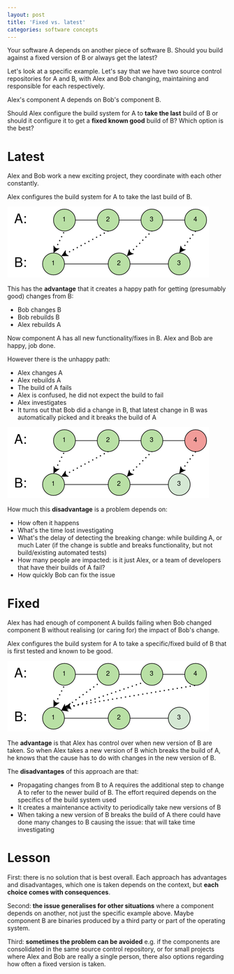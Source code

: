 ```yaml
---
layout: post
title: 'Fixed vs. latest'
categories: software concepts
---
```


Your software A depends on another piece of software B. Should you build
against a fixed version of B or always get the latest?


Let's look at a specific example. Let's say that we have two source control
repositories for A and B, with Alex and Bob changing, maintaining and
responsible for each respectively.

Alex's component A depends on Bob's component B.

Should Alex configure the build system for A to **take the last** build of B or
should it configure it to get a **fixed known good** build of B? Which option
is the best?


# Latest

Alex and Bob work a new exciting project, they coordinate with each other
constantly.

Alex configures the build system for A to take the last build of B.

![Latest good](/assets/2021-02-27-fixed-latest/01-latest-good.png)

This has the **advantage** that it creates a happy path for getting (presumably
good) changes from B:

- Bob changes B
- Bob rebuilds B
- Alex rebuilds A

Now component A has all new functionality/fixes in B. Alex and Bob are happy,
job done.

However there is the unhappy path:

- Alex changes A
- Alex rebuilds A
- The build of A fails
- Alex is confused, he did not expect the build to fail
- Alex investigates
- It turns out that Bob did a change in B, that latest change in B was
  automatically picked and it breaks the build of A

![Latest bad](/assets/2021-02-27-fixed-latest/02-latest-bad.png)

How much this **disadvantage** is a problem depends on:

- How often it happens
- What's the time lost investigating
- What's the delay of detecting the breaking change: while building A, or much
  Later (if the change is subtle and breaks functionality, but not
  build/existing automated tests)
- How many people are impacted: is it just Alex, or a team of developers that
  have their builds of A fail?
- How quickly Bob can fix the issue


# Fixed

Alex has had enough of component A builds failing when Bob changed component B
without realising (or caring for) the impact of Bob's change.

Alex configures the build system for A to take a specific/fixed build of B that
is first tested and known to be good.

![Fixed good](/assets/2021-02-27-fixed-latest/03-fixed-good.png)

The **advantage** is that Alex has control over when new version of B are
taken. So when Alex takes a new version of B which breaks the build of A, he
knows that the cause has to do with changes in the new version of B.

The **disadvantages** of this approach are that:

- Propagating changes from B to A requires the additional step to change A to
  refer to the newer build of B. The effort required depends on the specifics
  of the build system used
- It creates a maintenance activity to periodically take new versions of B
- When taking a new version of B breaks the build of A there could have done
  many changes to B causing the issue: that will take time investigating


# Lesson

First: there is no solution that is best overall. Each approach has advantages
and disadvantages, which one is taken depends on the context, but **each choice
comes with consequences**.

Second: **the issue generalises for other situations** where a component
depends on another, not just the specific example above. Maybe component B are
binaries produced by a third party or part of the operating system.

Third: **sometimes the problem can be avoided** e.g. if the components are
consolidated in the same source control repository, or for small projects where
Alex and Bob are really a single person, there also options regarding how often
a fixed version is taken.
